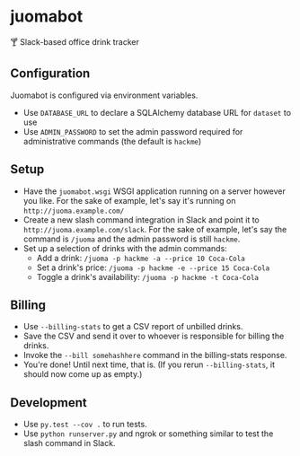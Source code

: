 juomabot
========

:cocktail: Slack-based office drink tracker

Configuration
-------------

Juomabot is configured via environment variables.

* Use `DATABASE_URL` to declare a SQLAlchemy database URL for `dataset` to use
* Use `ADMIN_PASSWORD` to set the admin password required for administrative commands (the default is `hackme`)

Setup
-----

* Have the `juomabot.wsgi` WSGI application running on a server however you like.
  For the sake of example, let's say it's running on `http://juoma.example.com/`
* Create a new slash command integration in Slack and point it to `http://juoma.example.com/slack`.
  For the sake of example, let's say the command is `/juoma` and the admin password is still `hackme`.
* Set up a selection of drinks with the admin commands:
  * Add a drink: `/juoma -p hackme -a --price 10 Coca-Cola`
  * Set a drink's price: `/juoma -p hackme -e --price 15 Coca-Cola`
  * Toggle a drink's availability: `/juoma -p hackme -t Coca-Cola`
  
Billing
-------

* Use `--billing-stats` to get a CSV report of unbilled drinks.
* Save the CSV and send it over to whoever is responsible for billing the drinks.
* Invoke the `--bill somehashhere` command in the billing-stats response.
* You're done! Until next time, that is. (If you rerun `--billing-stats`, it should now come up as empty.)

Development
-----------

* Use `py.test --cov .` to run tests.
* Use `python runserver.py` and ngrok or something similar to test the slash command in Slack.
